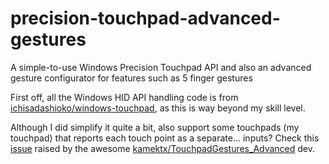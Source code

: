 # precision-touchpad-advanced-gestures
A simple-to-use Windows Precision Touchpad API and also an advanced gesture configurator for features such as 5 finger gestures

First off, all the Windows HID API handling code is from [ichisadashioko/windows-touchpad](https://github.com/ichisadashioko/windows-touchpad), as this is way beyond my skill level.

Although I did simplify it quite a bit, also support some touchpads (my touchpad) that reports each touch point as a separate... inputs? Check this [issue](https://github.com/emoacht/RawInput.Touchpad/issues/1) raised by the awesome [kamektx/TouchpadGestures_Advanced](https://github.com/kamektx/TouchpadGestures_Advanced) dev.
